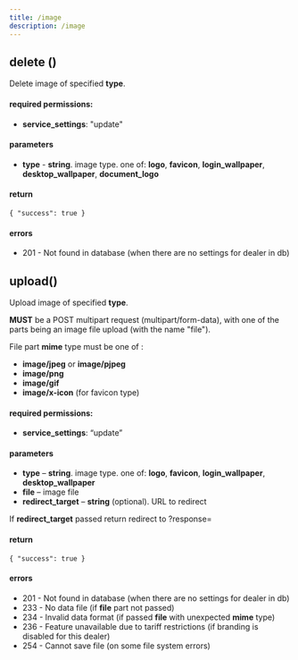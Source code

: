 ```yaml
---
title: /image
description: /image
---
```


## delete ()

Delete image of specified **type**. 

#### required permissions: 
* **service_settings**: "update"

#### parameters
* **type** - **string**. image type. one of: **logo**, **favicon**, **login_wallpaper**, **desktop_wallpaper**, **document_logo**

#### return

    { "success": true }
    
    
#### errors
* 201 - Not found in database (when there are no settings for dealer in db)

## upload()

Upload image of specified **type**. 

**MUST** be a POST multipart request (multipart/form-data), 
with one of the parts being an image file upload (with the name "file"). 

File part **mime** type must be one of :

* **image/jpeg** or **image/pjpeg**
* **image/png**
* **image/gif**
* **image/x-icon** (for favicon type)

#### required permissions:

* **service_settings**: “update”

#### parameters

* **type** – **string**. image type. one of: **logo**, **favicon**, **login_wallpaper**, **desktop_wallpaper**
* **file** – image file
* **redirect_target** – **string** (optional). URL to redirect

If **redirect_target** passed return redirect to ?response=

#### return

    { "success": true }
    

#### errors

* 201 - Not found in database (when there are no settings for dealer in db)
* 233 - No data file (if **file** part not passed)
* 234 - Invalid data format (if passed **file** with unexpected **mime** type)
* 236 - Feature unavailable due to tariff restrictions (if branding is disabled for this dealer)
* 254 - Cannot save file (on some file system errors)
